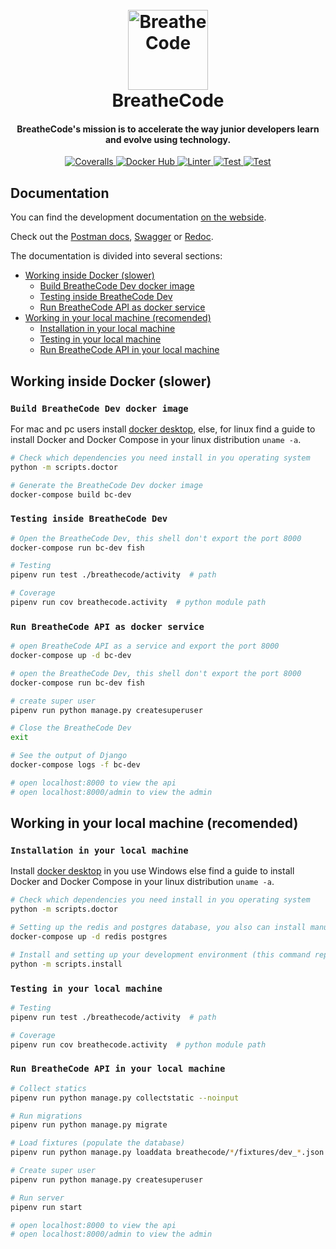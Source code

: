 <h1 align="center">
  <br>
  <a href="https://breatheco.de/"><img src="https://assets.breatheco.de/apis/img/images.php?blob&random&cat=icon&tags=breathecode,128" alt="BreatheCode" width="128"></a>
  <br>
  BreatheCode
  <br>
</h1>

<h4 align="center">BreatheCode's mission is to <b>accelerate the way junior developers learn and evolve</b> using technology.</h4>

<p align="center">
  <a href="https://coveralls.io/github/breatheco-de/apiv2">
    <img src="https://img.shields.io/coveralls/github/breatheco-de/apiv2"
         alt="Coveralls">
  </a>

  <a href="https://github.com/breatheco-de/apiv2/actions/workflows/dockerhub.yml">
    <img src="https://github.com/breatheco-de/apiv2/actions/workflows/dockerhub.yml/badge.svg"
         alt="Docker Hub">
  </a>

  <a href="https://github.com/breatheco-de/apiv2/actions/workflows/linter.yml">
    <img src="https://github.com/breatheco-de/apiv2/actions/workflows/linter.yml/badge.svg"
         alt="Linter">
  </a>

  <a href="https://github.com/breatheco-de/apiv2/actions/workflows/test.yml">
    <img src="https://github.com/breatheco-de/apiv2/actions/workflows/test.yml/badge.svg"
         alt="Test">
  </a>

  <a href="https://github.com/breatheco-de/apiv2/actions/workflows/github-pages.yml">
    <img src="https://github.com/breatheco-de/apiv2/actions/workflows/github-pages.yml/badge.svg"
         alt="Test">
  </a>
</p>

## Documentation

You can find the development documentation [on the webside](https://breatheco-de.github.io/apiv2/).

Check out the [Postman docs](https://documenter.getpostman.com/view/2432393/T1LPC6ef), [Swagger](https://breathecode.herokuapp.com/swagger/) or [Redoc](https://breathecode.herokuapp.com/swagger/).

The documentation is divided into several sections:

- [Working inside Docker (slower)](#working-inside-docker-slower)
  - [Build BreatheCode Dev docker image](#build-breathecode-dev-docker-image)
  - [Testing inside BreatheCode Dev](#testing-inside-breathecode-dev)
  - [Run BreatheCode API as docker service](#run-breathecode-api-as-docker-service)
- [Working in your local machine (recomended)](#working-in-your-local-machine-recomended)
  - [Installation in your local machine](#installation-in-your-local-machine)
  - [Testing in your local machine](#testing-in-your-local-machine)
  - [Run BreatheCode API in your local machine](#run-breathecode-api-in-your-local-machine)

## Working inside Docker (slower)

### `Build BreatheCode Dev docker image`

For mac and pc users install [docker desktop](https://www.docker.com/products/docker-desktop), else, for linux find a guide to install Docker and Docker Compose in your linux distribution `uname -a`.

```bash
# Check which dependencies you need install in you operating system
python -m scripts.doctor

# Generate the BreatheCode Dev docker image
docker-compose build bc-dev
```

### `Testing inside BreatheCode Dev`

```bash
# Open the BreatheCode Dev, this shell don't export the port 8000
docker-compose run bc-dev fish

# Testing
pipenv run test ./breathecode/activity  # path

# Coverage
pipenv run cov breathecode.activity  # python module path
```

### `Run BreatheCode API as docker service`

```bash
# open BreatheCode API as a service and export the port 8000
docker-compose up -d bc-dev

# open the BreatheCode Dev, this shell don't export the port 8000
docker-compose run bc-dev fish

# create super user
pipenv run python manage.py createsuperuser

# Close the BreatheCode Dev
exit

# See the output of Django
docker-compose logs -f bc-dev

# open localhost:8000 to view the api
# open localhost:8000/admin to view the admin
```

## Working in your local machine (recomended)

### `Installation in your local machine`

Install [docker desktop](https://www.docker.com/products/docker-desktop) in you use Windows else find a guide to install Docker and Docker Compose in your linux distribution `uname -a`.

```bash
# Check which dependencies you need install in you operating system
python -m scripts.doctor

# Setting up the redis and postgres database, you also can install manually in your local machine this databases
docker-compose up -d redis postgres

# Install and setting up your development environment (this command replace your .env file)
python -m scripts.install
```

### `Testing in your local machine`

```bash
# Testing
pipenv run test ./breathecode/activity  # path

# Coverage
pipenv run cov breathecode.activity  # python module path
```

### `Run BreatheCode API in your local machine`

```bash
# Collect statics
pipenv run python manage.py collectstatic --noinput

# Run migrations
pipenv run python manage.py migrate

# Load fixtures (populate the database)
pipenv run python manage.py loaddata breathecode/*/fixtures/dev_*.json

# Create super user
pipenv run python manage.py createsuperuser

# Run server
pipenv run start

# open localhost:8000 to view the api
# open localhost:8000/admin to view the admin
```
